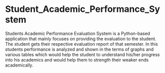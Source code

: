 # Student_Academic_Performance_System
Students Academic Performance Evaluation System is a Python-based application that mainly focuses on providing the evaluation to the student. The student gets their respective evaluation report of that semester.
In this students performance is analyzed and shown in the terms of graphs and various tables which would help the student to understand his/her progress into his academics and would help them to strength their weaker ends academically.

